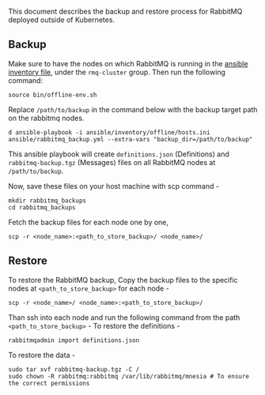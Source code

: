 This document describes the backup and restore process for RabbitMQ deployed outside of Kubernetes.

## Backup
Make sure to have the nodes on which RabbitMQ is running in the [ansible inventory file](https://github.com/wireapp/wire-server-deploy/blob/master/offline/docs_ubuntu_22.04.md#editing-the-inventory), under the `rmq-cluster` group.
Then run the following command:
```
source bin/offline-env.sh
```

Replace `/path/to/backup` in the command below with the backup target path on the rabbitmq nodes.

```
d ansible-playbook -i ansible/inventory/offline/hosts.ini ansible/rabbitmq_backup.yml --extra-vars "backup_dir=/path/to/backup"
```

This ansible playbook will create `definitions.json` (Definitions) and `rabbitmq-backup.tgz` (Messages) files on all RabbitMQ nodes at `/path/to/backup`.

Now, save these files on your host machine with scp command -
```
mkdir rabbitmq_backups
cd rabbitmq_backups
```
Fetch the backup files for each node one by one,
```
scp -r <node_name>:<path_to_store_backup>/ <node_name>/
```


## Restore
To restore the RabbitMQ backup,
Copy the backup files to the specific nodes at `<path_to_store_backup>` for each node -
```
scp -r <node_name>/ <node_name>:<path_to_store_backup>/
```

Than ssh into each node and run the following command from the path `<path_to_store_backup>` -
To restore the definitions - 
```
rabbitmqadmin import definitions.json
```
To restore the data -
```
sudo tar xvf rabbitmq-backup.tgz -C /
sudo chown -R rabbitmq:rabbitmq /var/lib/rabbitmq/mnesia # To ensure the correct permissions
```

